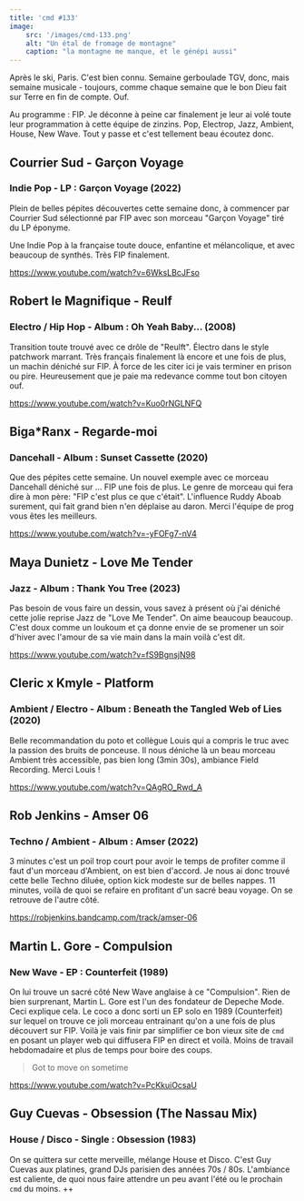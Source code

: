 ```yaml
---
title: 'cmd #133'
image:  
    src: '/images/cmd-133.png'
    alt: "Un étal de fromage de montagne" 
    caption: "la montagne me manque, et le génépi aussi"
---
```


Après le ski, Paris. C'est bien connu. Semaine gerboulade TGV, donc, mais semaine musicale - toujours, comme chaque semaine que le bon Dieu fait sur Terre en fin de compte. Ouf.

Au programme : FIP. Je déconne à peine car finalement je leur ai volé toute leur programmation à cette équipe de zinzins. Pop, Electrop, Jazz, Ambient, House, New Wave. Tout y passe et c'est tellement beau écoutez donc.

## Courrier Sud - Garçon Voyage 
### Indie Pop - LP : Garçon Voyage (2022) 

Plein de belles pépites découvertes cette semaine donc, à commencer par Courrier Sud sélectionné par FIP avec son morceau "Garçon Voyage" tiré du LP éponyme.

Une Indie Pop à la française toute douce, enfantine et mélancolique, et avec beaucoup de synthés. Très FIP finalement. 

https://www.youtube.com/watch?v=6WksLBcJFso

## Robert le Magnifique - Reulf 
### Electro / Hip Hop - Album : Oh Yeah Baby... (2008)

Transition toute trouvé avec ce drôle de "Reulft". Électro dans le style patchwork marrant. Très français finalement là encore et une fois de plus, un machin déniché sur FIP.
À force de les citer ici je vais terminer en prison ou pire. Heureusement que je paie ma redevance comme tout bon citoyen ouf.

https://www.youtube.com/watch?v=Kuo0rNGLNFQ

## Biga*Ranx - Regarde-moi 
### Dancehall - Album : Sunset Cassette (2020)

Que des pépites cette semaine. Un nouvel exemple avec ce morceau Dancehall déniché sur ... FIP une fois de plus.
Le genre de morceau qui fera dire à mon père: "FIP c'est plus ce que c'était". L'influence Ruddy Aboab surement, qui fait grand bien n'en déplaise au daron. Merci l'équipe de prog vous êtes les meilleurs.

https://www.youtube.com/watch?v=-yFOFg7-nV4

## Maya Dunietz - Love Me Tender 
### Jazz - Album : Thank You Tree (2023)

Pas besoin de vous faire un dessin, vous savez à présent où j'ai déniché cette jolie reprise Jazz de "Love Me Tender". 
On aime beaucoup beaucoup. C'est doux comme un loukoum et ça donne envie de se promener un soir d'hiver avec l'amour de sa vie main dans la main voilà c'est dit.

https://www.youtube.com/watch?v=fS9BgnsjN98

## Cleric x Kmyle - Platform 
### Ambient / Electro - Album : Beneath the Tangled Web of Lies (2020)

Belle recommandation du poto et collègue Louis qui a compris le truc avec la passion des bruits de ponceuse. Il nous déniche là un beau morceau Ambient très accessible, pas bien long (3min 30s), ambiance Field Recording. Merci Louis !

https://www.youtube.com/watch?v=QAgRO_Rwd_A

## Rob Jenkins - Amser 06 
### Techno / Ambient - Album : Amser (2022)

3 minutes c'est un poil trop court pour avoir le temps de profiter comme il faut d'un morceau d'Ambient, on est bien d'accord. Je nous ai donc trouvé cette belle Techno diluée, option kick modeste sur de belles nappes.
11 minutes, voilà de quoi se refaire en profitant d'un sacré beau voyage. On se retrouve de l'autre côté.

https://robjenkins.bandcamp.com/track/amser-06

## Martin L. Gore - Compulsion 
### New Wave - EP : Counterfeit (1989)

On lui trouve un sacré côté New Wave anglaise à ce "Compulsion". Rien de bien surprenant, Martin L. Gore est l'un des fondateur de Depeche Mode. Ceci explique cela.
Le coco a donc sorti un EP solo en 1989 (Counterfeit) sur lequel on trouve ce joli morceau entrainant qu'on a une fois de plus découvert sur FIP. 
Voilà je vais finir par simplifier ce bon vieux site de `cmd` en posant un player web qui diffusera FIP en direct et voilà. Moins de travail hebdomadaire et plus de temps pour boire des coups.

> Got to move on sometime

https://www.youtube.com/watch?v=PcKkuiOcsaU

## Guy Cuevas - Obsession (The Nassau Mix) 
### House / Disco - Single : Obsession (1983)

On se quittera sur cette merveille, mélange House et Disco. C'est Guy Cuevas aux platines, grand DJs parisien des années 70s / 80s.
L'ambiance est caliente, de quoi nous faire attendre un peu avant l'été ou le prochain `cmd` du moins.
++
